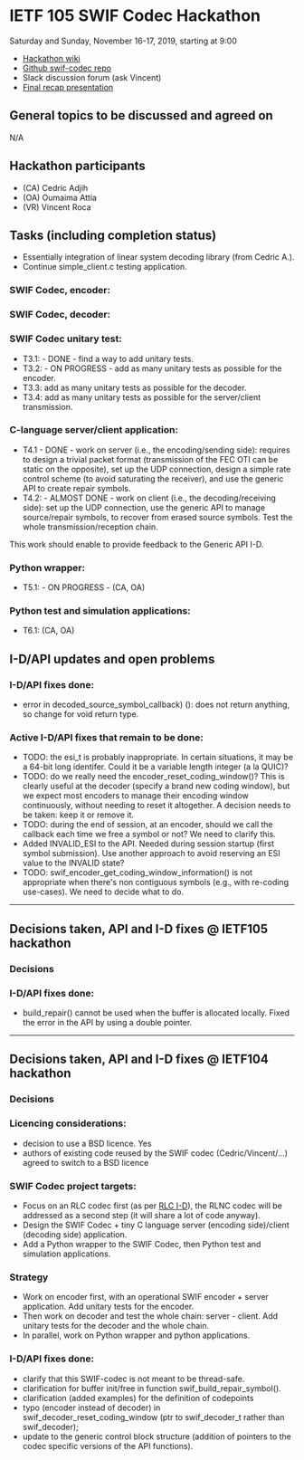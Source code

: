 # IETF 105 SWIF Codec Hackathon

Saturday and Sunday, November 16-17, 2019, starting at 9:00

* [Hackathon wiki](https://trac.ietf.org/trac/ietf/meeting/wiki/105hackathon)    
* [Github swif-codec repo](https://github.com/irtf-nwcrg/swif-codec)    
* Slack discussion forum (ask Vincent)
* [Final recap presentation](https://github.com/irtf-nwcrg/rg-materials/blob/master/ietf105-2019-07/swif-codec-hackathon-presentation.pdf)


## General topics to be discussed and agreed on

N/A

## Hackathon participants

* (CA) Cedric Adjih
* (OA) Oumaima Attia
* (VR) Vincent Roca


## Tasks (including completion status)

* Essentially integration of linear system decoding library (from Cedric A.).
* Continue simple_client.c testing application.

### SWIF Codec, encoder:

### SWIF Codec, decoder:

### SWIF Codec unitary test:
* T3.1: - DONE - find a way to add unitary tests.
* T3.2: - ON PROGRESS - add as many unitary tests as possible for the encoder.
* T3.3: add as many unitary tests as possible for the decoder.
* T3.4: add as many unitary tests as possible for the server/client transmission.

### C-language server/client application:
* T4.1 - DONE - work on server (i.e., the encoding/sending side): requires to design a trivial packet format (transmission of the FEC OTI can be static on the opposite), set up the UDP connection, design a simple rate control scheme (to avoid saturating the receiver), and use the generic API to create repair symbols.
* T4.2: - ALMOST DONE - work on client (i.e., the decoding/receiving side): set up the UDP connection, use the generic API to manage source/repair symbols, to recover from erased source symbols. Test the whole transmission/reception chain.

This work should enable to provide feedback to the Generic API I-D.

### Python wrapper:
* T5.1: - ON PROGRESS - (CA, OA)

### Python test and simulation applications:
* T6.1: (CA, OA)


## I-D/API updates and open problems

### I-D/API fixes done:

* error in decoded_source_symbol_callback) (): does not return anything, so change for void return type.

### Active I-D/API fixes that remain to be done:

* TODO: the esi_t is probably inappropriate. In certain situations, it may be a 64-bit long identifer. Could it be a variable length integer (a la QUIC)?
* TODO: do we really need the encoder_reset_coding_window()? This is clearly useful at the decoder (specify a brand new coding window), but we expect most encoders to manage their encoding window continuously, without needing to reset it altogether. A decision needs to be taken: keep it or remove it.
* TODO: during the end of session, at an encoder, should we call the callback each time we free a symbol or not? We need to clarify this.
* Added INVALID_ESI to the API. Needed during session startup (first symbol submission). Use another approach to avoid reserving an ESI value to the INVALID state?
* TODO: swif_encoder_get_coding_window_information() is not appropriate when there's non contiguous symbols (e.g., with re-coding use-cases). We need to decide what to do.

------

## Decisions taken, API and I-D fixes @ IETF105 hackathon

### Decisions

### I-D/API fixes done:

* build_repair() cannot be used when the buffer is allocated locally. Fixed the error in the API by using a double pointer.

------

## Decisions taken, API and I-D fixes @ IETF104 hackathon

### Decisions

### Licencing considerations:
* decision to use a BSD licence. Yes
* authors of existing code reused by the SWIF codec (Cedric/Vincent/...) agreed to switch to a BSD licence

### SWIF Codec project targets:
* Focus on an RLC codec first (as per [RLC I-D](https://datatracker.ietf.org/doc/draft-ietf-tsvwg-rlc-fec-scheme/)), the RLNC codec will be addressed as a second step (it will share a lot of code anyway).
* Design the SWIF Codec + tiny C language server (encoding side)/client (decoding side) application.
* Add a Python wrapper to the SWIF Codec, then Python test and simulation applications.

### Strategy
* Work on encoder first, with an operational SWIF encoder + server application. Add unitary tests for the encoder.
* Then work on decoder and test the whole chain: server - client. Add unitary tests for the decoder and the whole chain.
* In parallel, work on Python wrapper and python applications.

### I-D/API fixes done:

* clarify that this SWIF-codec is not meant to be thread-safe.
* clarification for buffer init/free in function swif_build_repair_symbol().
* clarification (added examples) for the definition of codepoints
* typo (encoder instead of decoder) in swif_decoder_reset_coding_window (ptr to swif_decoder_t rather than swif_decoder);
* update to the generic control block structure (addition of pointers to the codec specific versions of the API functions).


